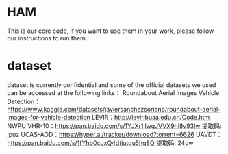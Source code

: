 # HAM
This is our core code, if you want to use them in your work, please follow our instructions to run them.
# dataset
dataset is currently confidential and some of the official datasets we used can be accessed at the following links：
Roundabout Aerial Images Vehicle Detection：https://www.kaggle.com/datasets/javiersanchezsoriano/roundabout-aerial-images-for-vehicle-detection
LEVIR：http://levir.buaa.edu.cn/Code.htm
NWPU VHR-10：https://pan.baidu.com/s/1YJXr1jlwgJVVX9hl8v93lw 提取码: jpuz
UCAS-AOD：https://hyper.ai/tracker/download?torrent=6626
UAVDT：https://pan.baidu.com/s/1fYhb0cuxQ4dtjutgu5hq8Q 提取码: 24uw
